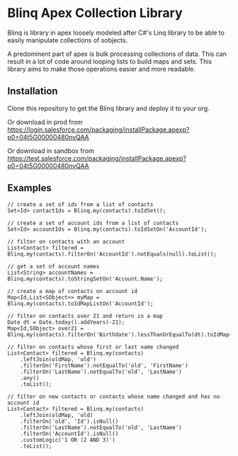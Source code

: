 # Blinq Apex Collection Library

Blinq is library in apex loosely modeled after C#'s Linq library to be able to easily manipulate collections of sobjects.

A predominent part of apex is bulk processing collections of data. This can result in a lot of code around looping lists to build maps and sets. This library aims to make those operations easier and more readable. 

## Installation

Clone this repository to get the Blinq library and deploy it to your org.

Or download in prod from https://login.salesforce.com/packaging/installPackage.apexp?p0=04t5G00000480nvQAA

Or download in sandbox from https://test.salesforce.com/packaging/installPackage.apexp?p0=04t5G00000480nvQAA

## Examples

```apex
// create a set of ids from a list of contacts
Set<Id> contactIds = Blinq.my(contacts).toIdSet();

// create a set of account ids from a list of contacts
Set<Id> accountIds = Blinq.my(contacts).toIdSetOn('AccountId');

// filter on contacts with an account
List<Contact> filtered = Blinq.my(contacts).filterOn('AccountId').notEquals(null).toList();

// get a set of account names
List<String> accountNames = Blinq.my(contacts).toStringSetOn('Account.Name');

// create a map of contacts on account id
Map<Id,List<SObject>> myMap = Blinq.my(contacts).toIdMapListOn('AccountId');

// filter on contacts over 21 and return in a map
Date dt = Date.today().addYears(-21);
Map<Id,SObject> over21 = Blinq.my(contacts).filterOn('Birthdate').lessThanOrEqualTo(dt).toIdMap();

// filter on contacts whose first or last name changed
List<Contact> filtered = Blinq.my(contacts)
    .leftJoin(oldMap, 'old')
    .filterOn('FirstName').notEqualTo('old', 'FirstName')
    .filterOn('LastName').notEqualTo('old', 'LastName')
    .any()
    .toList();

// filter on new contacts or contacts whose name changed and has no account id
List<Contact> filtered = Blinq.my(contacts)
    .leftJoin(oldMap, 'old)
    .filterOn('old', 'Id').isNull()
    .filterOn('LastName').notEqualTo('old', 'LastName')
    .filterOn('AccountId').isNull()
    .customLogic('1 OR (2 AND 3)')
    .toList();
```